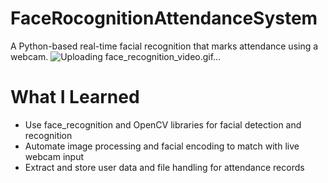 # FaceRocognitionAttendanceSystem

A Python-based real-time facial recognition that marks attendance using a webcam.
![Uploading face_recognition_video.gif…]()


# What I Learned

* Use face_recognition and OpenCV libraries for facial detection and recognition
* Automate image processing and facial encoding to match with live webcam input
* Extract and store user data and file handling for attendance records
